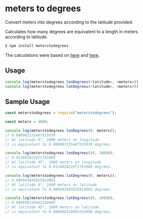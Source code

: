 # meters to degrees

Convert meters into degrees according to the latitude provided.

Calculates how many degrees are equivalent to a length in meters according to latitude.

```sh
$ npm install meterstodegrees
```

The calculations were based on [here](https://msi.nga.mil/MSISiteContent/StaticFiles/Calculators/degree.html) and [here](https://gis.stackexchange.com/questions/75528/understanding-terms-in-length-of-degree-formula/75535#75535).

## Usage

```javascript
console.log(meterstodegrees.lonDegrees(<latitude>, <meters>))
console.log(meterstodegrees.latDegrees(<latitude>, <meters>))
```

## Sample Usage

```javascript
const meterstodegrees = require("meterstodegrees");

const meters = 1000;

console.log(meterstodegrees.lonDegrees(0, meters));
// 0.008983155487515939
// At latitude 0°, 1000 meters on longitude
// is equivalent to 0.008983155487515939 degrees.

console.log(meterstodegrees.lonDegrees(45, 1000));
// 0.012682821971791809
// At latitude 45°, 1000 meters on longitude
// is equivalent to 0.012682821971791809 degrees.

console.log(meterstodegrees.latDegrees(0, meters));
// 0.009043695025814083
// At latitude 0°, 1000 meters on latitude
// is equivalent to 0.009043695025814083 degrees.

console.log(meterstodegrees.latDegrees(45, 1000));
// 0.008998328965319496
// At latitude 45°, 1000 meters on latitude
// is equivalent to 0.008998328965319496 degrees.
```

